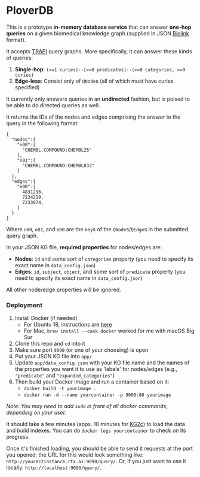 # PloverDB

This is a prototype **in-memory database service** that can answer **one-hop queries** on a given biomedical knowledge graph (supplied in JSON [Biolink](https://biolink.github.io/biolink-model/) format).

It accepts [TRAPI](https://github.com/NCATSTranslator/ReasonerAPI) query graphs. More specifically, it can answer these kinds of queries:

1. **Single-hop**: `(>=1 curies)--[>=0 predicates]--(>=0 categories, >=0 curies)`
2. **Edge-less**: Consist only of `QNode`s (all of which must have curies specified)

It currently only answers queries in an **undirected** fashion, but is poised to be able to do directed queries as well.

It returns the IDs of the nodes and edges comprising the answer to the query in the following format:
```
{
  "nodes":{
    "n00":[
      "CHEMBL.COMPOUND:CHEMBL25"
    ],
    "n01":[
      "CHEMBL.COMPOUND:CHEMBL833"
    ]
  },
  "edges":{
    "e00":[
      4831296,
      7234219,
      7233074,
    ]
  }
}
```
Where `n00`, `n01`, and `e00` are the `key`s of the `QNode`s/`QEdge`s in the submitted query graph.

In your JSON KG file, **required properties** for nodes/edges are:
* **Nodes**: `id` and some sort of `categories` property (you need to specify its exact name in `data_config.json`)
* **Edges**: `id`, `subject`, `object`, and some sort of `predicate` property (you need to specify its exact name in `data_config.json`)

All other node/edge properties will be ignored.

### Deployment

1. Install Docker (if needed)
    * For Ubuntu 18, instructions are [here](https://github.com/RTXteam/RTX/blob/master/code/kg2/install-docker-ubuntu18.sh)
    * For Mac, `brew install --cask docker` worked for me with macOS Big Sur
1. Clone this repo and `cd` into it
1. Make sure port `9090` (or one of your choosing) is open
1. Put your JSON KG file into `app/`
1. Update `app/data_config.json` with your KG file name and the names of the properties you want it to use as 'labels' for nodes/edges (e.g., `"predicate"` and `"expanded_categories"`)
1. Then build your Docker image and run a container based on it:
    * `docker build -t yourimage .`
    * `docker run -d --name yourcontainer -p 9090:80 yourimage`

*Note: You may need to add `sudo` in front of all docker commands, depending on your user.*

It should take a few minutes (appx. 10 minutes for [KG2c](https://github.com/RTXteam/RTX/tree/master/code/kg2/canonicalized)) to load the data and build indexes. You can do `docker logs yourcontainer` to check on its progress.

Once it's finished loading, you should be able to send it requests at the port you opened; the URL for this would look something like: `http://yourec2instance.rtx.ai:9090/query/`. Or, if you just want to use it locally: `http://localhost:9090/query/`.